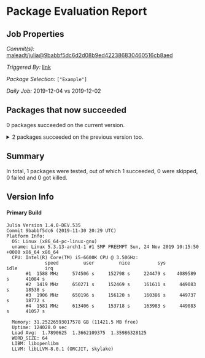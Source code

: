 # Package Evaluation Report

## Job Properties

*Commit(s):* [maleadt/julia@9babbf5dc6d2d08b9ed422386830460516cb8aed](https://github.com/maleadt/julia/commit/9babbf5dc6d2d08b9ed422386830460516cb8aed)

*Triggered By:* [link](https://www.test.com)

*Package Selection:* `["Example"]`

*Daily Job:* 2019-12-04 vs 2019-12-02

## Packages that now succeeded

0 packages succeeded on the current version.

<details><summary>2 packages succeeded on the previous version too.</summary>
<p>

- Example v0.5.3: testing [was successful](logs/Example/1.4.0-DEV-9babbf5dc6.log)
- Example v0.5.3: testing [was successful](logs/Example/1.4.0-DEV-9babbf5dc6.log)
</p>
</details>


## Summary

In total, 1 packages were tested, out of which 1 succeeded, 0 were skipped, 0 failed and 0 got killed.


## Version Info

#### Primary Build

```
Julia Version 1.4.0-DEV.535
Commit 9babbf5dc6 (2019-11-30 20:29 UTC)
Platform Info:
  OS: Linux (x86_64-pc-linux-gnu)
  uname: Linux 5.3.13-arch1-1 #1 SMP PREEMPT Sun, 24 Nov 2019 10:15:50 +0000 x86_64 x86_64
  CPU: Intel(R) Core(TM) i5-6600K CPU @ 3.50GHz: 
              speed         user         nice          sys         idle          irq
       #1  1588 MHz     574506 s     152798 s     224479 s    4089589 s      41084 s
       #2  1419 MHz     650271 s     152469 s     161611 s     449083 s      18538 s
       #3  1906 MHz     650196 s     156120 s     160386 s     449737 s      18772 s
       #4  1581 MHz     613406 s     153718 s     163983 s     449083 s      41057 s
       
  Memory: 31.25226593017578 GB (11421.5 MB free)
  Uptime: 124028.0 sec
  Load Avg:  1.7890625  1.3662109375  1.35986328125
  WORD_SIZE: 64
  LIBM: libopenlibm
  LLVM: libLLVM-8.0.1 (ORCJIT, skylake)

```
<!-- Generated on 2019-12-04T08:31:42.267 -->
